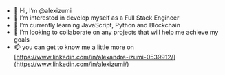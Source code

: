 - 👋 Hi, I’m @alexizumi
- 👀 I’m interested in develop myself as a Full Stack Engineer
- 🌱 I’m currently learning JavaScript, Python and Blockchain
- 💞️ I’m looking to collaborate on any projects that will help me achieve my goals
- 📫 you can get to know me a little more on [https://www.linkedin.com/in/alexandre-izumi-0539912/](https://www.linkedin.com/in/alexizumi/)

<!---
alexizumi/alexizumi is a ✨ special ✨ repository because its `README.md` (this file) appears on your GitHub profile.
You can click the Preview link to take a look at your changes.
--->
